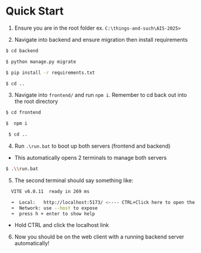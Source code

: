 # Quick Start

1. Ensure you are in the root folder ex. `C:\things-and-such\AIS-2025>`

2. Navigate into backend and ensure migration then install requirements
```bash
$ cd backend
```

```bash
$ python manage.py migrate
```

```bash
$ pip install -r requirements.txt
```

```bash
$ cd ..
```

3. Navigate into `frontend/` and run `npm i`. Remember to cd back out into the root directory
```bash
$ cd frontend
```

```bash
$  npm i
```

```bash
 $ cd ..
```


4. Run `.\run.bat` to boot up both servers (frontend and backend)
  - This automatically opens 2 terminals to manage both servers

```bash
$ .\\run.bat
```

5. The second terminal should say something like:
```bash
  VITE v6.0.11  ready in 269 ms

  ➜  Local:   http://localhost:5173/ <---- CTRL+Click here to open the frontend client in the browser
  ➜  Network: use --host to expose
  ➜  press h + enter to show help
```
  - Hold CTRL and click the localhost link

6. Now you should be on the web client with a running backend server automatically!